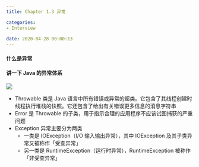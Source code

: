 ```yaml
---
title: Chapter 1.3 异常

categories:
- Interview

date: 2020-04-28 00:00:13
---
```

#### 什么是异常

#### 讲一下 Java 的异常体系
![](https://images2015.cnblogs.com/blog/936870/201707/936870-20170709120346087-1351539391.png)
- Throwable 类是 Java 语言中所有错误或异常的超类。它包含了其线程创建时线程执行堆栈的快照。它还包含了给出有关错误更多信息的消息字符串
- Error 是 Throwable 的子类，用于指示合理的应用程序不应该试图捕获的严重问题
- Exception 异常主要分为两类
    - 一类是 IOException（I/O 输入输出异常），其中 IOException 及其子类异常又被称作「受查异常」
    - 另一类是 RuntimeException（运行时异常），RuntimeException 被称作「非受查异常」

